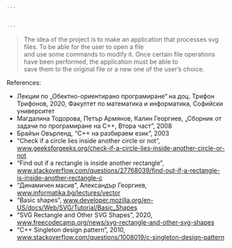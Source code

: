```yaml
---


---
```


<blockquote>
<p>The idea of the project is to make an application that processes svg files. To be able for the user to open a file<br>
and use some commands to modify it. Once certain file operations have been performed, the application must be able to<br>
save them to the original file or a new one of the user’s choice.</p>
</blockquote>
<p>References:</p>
<ul>
<li>Лекции по „Обектно-ориентирано програмиране“ на доц. Трифон Трифонов, 2020, Факултет по математика и информатика, Софийски университет</li>
<li>Магдалина Тодорова, Петър Армянов, Калин Георгиев, „Сборник от задачи по програмиране на C++, Втора част”, 2008</li>
<li>Брайън Овърленд, “C++ на разбираем език”, 2003</li>
<li>“Check if a circle lies inside another circle or not”, <a href="http://www.geeksforgeeks.org/check-if-a-circle-lies-inside-another-circle-or-not">www.geeksforgeeks.org/check-if-a-circle-lies-inside-another-circle-or-not</a></li>
<li>“Find out if a rectangle is inside another rectangle”, <a href="http://www.stackoverflow.com/questions/27768039/find-out-if-a-rectangle-is-inside-another-rectangle-c">www.stackoverflow.com/questions/27768039/find-out-if-a-rectangle-is-inside-another-rectangle-c</a></li>
<li>“Динамичен масив”, Александър Георгиев, <a href="http://www.informatika.bg/lectures/vector">www.informatika.bg/lectures/vector</a></li>
<li>“Basic shapes”, <a href="http://www.developer.mozilla.org/en-US/docs/Web/SVG/Tutorial/Basic_Shapes">www.developer.mozilla.org/en-US/docs/Web/SVG/Tutorial/Basic_Shapes</a></li>
<li>“SVG Rectangle and Other SVG Shapes”, 2020, <a href="http://www.freecodecamp.org/news/svg-rectangle-and-other-svg-shapes">www.freecodecamp.org/news/svg-rectangle-and-other-svg-shapes</a></li>
<li>“C++ Singleton design pattern”, 2010, <a href="http://www.stackoverflow.com/questions/1008019/c-singleton-design-pattern">www.stackoverflow.com/questions/1008019/c-singleton-design-pattern</a></li>
</ul>

